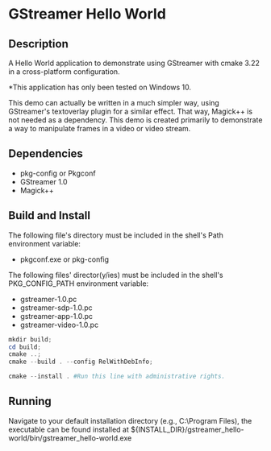 # GStreamer Hello World

## Description
A Hello World application to demonstrate using GStreamer with cmake 3.22 
in a cross-platform configuration.

*This application has only been tested on Windows 10.

This demo can actually be written in a much simpler way, using GStreamer's 
textoverlay plugin for a similar effect. 
That way, Magick++ is not needed as a dependency.
This demo is created primarily to demonstrate a way to manipulate 
frames in a video or video stream.

## Dependencies
- pkg-config or Pkgconf
- GStreamer 1.0
- Magick++

## Build and Install

The following file's directory must be included 
in the shell's Path environment variable:

- pkgconf.exe or pkg-config

The following files' director(y/ies) must be included 
in the shell's PKG_CONFIG_PATH environment variable:

- gstreamer-1.0.pc
- gstreamer-sdp-1.0.pc
- gstreamer-app-1.0.pc
- gstreamer-video-1.0.pc

```powershell
mkdir build;
cd build;
cmake ..;
cmake --build . --config RelWithDebInfo;

cmake --install . #Run this line with administrative rights.
```

## Running

Navigate to your default installation directory (e.g., C:\Program Files),
the executable can be found installed at 
${INSTALL_DIR}/gstreamer_hello-world/bin/gstreamer_hello-world.exe